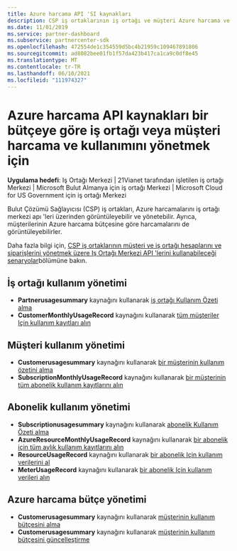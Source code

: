 ```yaml
---
title: Azure harcama API 'SI kaynakları
description: CSP iş ortaklarının iş ortağı ve müşteri Azure harcama ve kullanımını bütçelere göre görüntülemek ve yönetmek için Iş Ortağı Merkezi API 'Lerini nasıl kullanabileceğinizi öğrenin.
ms.date: 11/01/2019
ms.service: partner-dashboard
ms.subservice: partnercenter-sdk
ms.openlocfilehash: 472554de1c354559d5bc4b21959c109467891806
ms.sourcegitcommit: ad8082bee01fb1f57da423b417ca1ca9c0df8e45
ms.translationtype: MT
ms.contentlocale: tr-TR
ms.lasthandoff: 06/10/2021
ms.locfileid: "111974327"
---
```

# <a name="azure-spending-api-resources-to-manage-partner-or-customer-spending-and-usage-against-a-budget"></a>Azure harcama API kaynakları bir bütçeye göre iş ortağı veya müşteri harcama ve kullanımını yönetmek için 

**Uygulama hedefi**: Iş Ortağı Merkezi | 21Vianet tarafından işletilen iş ortağı Merkezi | Microsoft Bulut Almanya için iş ortağı Merkezi | Microsoft Cloud for US Government için iş ortağı Merkezi

Bulut Çözümü Sağlayıcısı (CSP) iş ortakları, Azure harcamalarını iş ortağı merkezi apı 'leri üzerinden görüntüleyebilir ve yönetebilir. Ayrıca, müşterilerinin Azure harcama bütçesine göre harcamalarını de görüntüleyebilirler.

Daha fazla bilgi için, [CSP iş ortaklarının müşteri ve iş ortağı hesaplarını ve siparişlerini yönetmek üzere Iş Ortağı Merkezi API 'lerini kullanabileceği senaryolar](scenarios.md)bölümüne bakın.

## <a name="partner-usage-management"></a>İş ortağı kullanım yönetimi

- **Partnerusagesummary** kaynağını kullanarak [iş ortağı Kullanım Özeti alma](get-a-partner-usage-summary.md)
- **CustomerMonthlyUsageRecord** kaynağını kullanarak [tüm müşteriler Için kullanım kayıtları alın](get-a-customer-s-usage-records.md)

## <a name="customer-usage-management"></a>Müşteri kullanım yönetimi

- **Customerusagesummary** kaynağını kullanarak [bir müşterinin kullanım özetini alma](get-a-customer-usage-summary.md)
- **SubscriptionMonthlyUsageRecord** kaynağını kullanarak [bir müşterinin tüm abonelik kullanım kayıtlarını alın](get-a-customer-subscription-s-usage-records.md)

## <a name="subscription-usage-management"></a>Abonelik kullanım yönetimi

- **Subscriptionusagesummary** kaynağını kullanarak [abonelik Kullanım Özeti alma](get-a-customer-subscription-usage-summary.md)
- **AzureResourceMonthlyUsageRecord** kaynağını kullanarak [bir abonelik için tüm aylık kullanım kayıtlarını alın](get-all-monthly-usage-records-for-a-subscription.md)
- **ResourceUsageRecord** kaynağını kullanarak [bir abonelik Için kullanım verilerini al](get-a-customer-subscription-resource-usage-records.md)
- **MeterUsageRecord** kaynağını kullanarak [bir abonelik Için kullanım verileri alın](get-a-customer-subscription-meter-usage-records.md)

## <a name="azure-spending-budget-management"></a>Azure harcama bütçe yönetimi

- **Customerusagesummary** kaynağını kullanarak [müşterinin kullanım bütçesini alma](get-a-customer-s-usage-spending-budget.md)
- **Customerusagesummary** kaynağını kullanarak [müşterinin kullanım bütçesini güncelleştirme](update-a-customer-s-usage-spending-budget.md)

